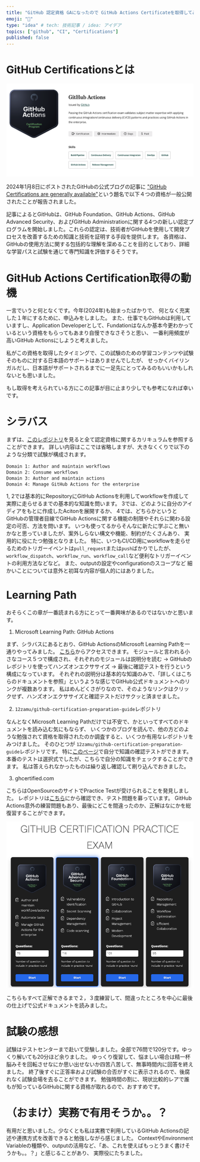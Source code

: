 ```yaml
---
title: "GitHub 認定資格 GAになったので GitHub Actions Certificateを取得してみた。"
emoji: "🐙"
type: "idea" # tech: 技術記事 / idea: アイデア
topics: ["github", "CI", "Certifications"]
published: false
---
```


# GitHub Certificationsとは

![cert](/images/certificate.png)

2024年1月8日にポストされたGitHubの公式ブログの記事に ["GitHub Certifications are generally available"](https://github.blog/2024-01-08-github-certifications-are-generally-available/)という題名で以下４つの資格が一般公開されたことが報告されました。

記事によるとGitHubは、GitHub Foundation、GitHub Actions、GitHub Advanced Security、およびGitHub Administrationに関する4つの新しい認定プログラムを開始しました。これらの認定は、技術者がGitHubを使用して開発プロセスを改善するための知識と技術を証明する手段を提供します。
各資格は、GitHubの使用方法に関する包括的な理解を深めることを目的としており、詳細な学習パスと試験を通じて専門知識を評価するそうです。

# GitHub Actions Certification取得の動機

一言でいうと何となくです。今年(2024年)も始まったばかりで、
何となく充実した１年にするために、申込みをしました。
また、仕事でもGitHubは利用していますし、Application Developerとして、Fundationはなんか基本今更わかっているという資格をもらってもあまり自慢できなさそうと思い、
一番利用頻度が高いGitHub Actionsにしようと考えました。

私がこの資格を取得したタイミングで、この試験のための学習コンテンツや試験そのものに対する日本語のサポートはありませんでしたが、
せっかくバイリンガルだし、日本語がサポートされるまでに一足先にとってみるのもいいかもしれないとも思いました。

もし取得を考えられている方にこの記事が目に止まり少しでも参考になれば幸いです。

# シラバス

まずは、[このレポジトリ](https://github.com/LadyKerr/github-certification-guide?tab=readme-ov-file)を見ると全て認定資格に関するカリキュラムを参照することができます。
詳しい内容はここでは省略しますが、大きなくくりで以下のような分類で試験が構成されます。

```
Domain 1: Author and maintain workflows
Domain 2: Consume workflows
Domain 3: Author and maintain actions
Domain 4: Manage GitHub Actions for the enterprise
```

1, 2では基本的にRepositoryにGitHub Actionsを利用してworkflowを作成して実際に走らせるまでの基本的な知識を問います。
3では、どのように自分のアイディアをもとに作成したAcitonを展開するか、
4では、どちらかというとGitHubの管理者目線でGitHub Actionsに関する機能の制限やそれらに関わる設定の可否、方法を問います。
いつも使ってるからそんなに新たに学ぶこと無いかなと思っていましたが、案外しらない構文や機能、制約がたくさんあり、
実用的に役にたつ勉強となりました。
特に、いつもCI/CD用にworkflowを走らせるためのトリガーイベントは`pull_request`または`push`ばかりでしたが、
`workflow_dispatch`、`workflow_run`、`workflow_call`など便利なトリガーイベントの利用方法などなど。
また、outputの設定やconfigurationのスコープなど
細かいことについては意外と初耳な内容が個人的にはありました。

# Learning Path

おそらくこの章が一番読まれる方にとって一番興味があるのではないかと思います。

1. Microsoft Learning Path: GitHub Actions

まず、シラバスにあるとおり、GitHub ActionsのMicrosoft Learning Pathを一通りやってみました。
[こちら](https://learn.microsoft.com/en-us/collections/n5p4a5z7keznp5)からアクセスできます。
モジュールと言われる小さなコース５つで構成され、それぞれのモジュールは説明分を読む -> GitHubのレポジトリを使ってハンズオンエクササイズ
-> 最後に確認テストを行うという構成になっています。
それぞれの説明分は基本的な知識のみで、「詳しくはこちらのドキュメントを参照」というような感じでGitHub公式ドキュメントへのリンクが複数あります。
私はめんどくさがりなので、そのようなリンクはクリックせず、ハンズオンエクササイズと確認テストだけサクッと済ませました。

2. `12zamu/github-certification-preparation-guide`レポジトリ

なんとなくMicrosoft Learning Pathだけでは不安で、かといってすべてのドキュメントを読み込む気にもならず、
いくつかのブログを読んで、他の方どのような勉強されて資格を取得されたのか調査すると、いくつか有用なレポジトリをみつけました。
そのひとつが `12zamu/github-certification-preparation-guide`レポジトリです。
特に[このページ](https://github.com/12zamu/github-certification-preparation-guide/blob/main/content/exams/github-actions.md)で自分で知識の確認テストができます。
本番のテストは選択式でしたが、こちらで自分の知識をチェックすることができます。
私は答えられなかったものは繰り返し確認して刷り込んでおきました。

3. ghcertified.com

こちらはOpenSourceのサイトでPractice Testが受けられることを発見しました。
レポジトリは[こちら](https://github.com/FidelusAleksander/ghcertified)にから確認でき、テスト問題を募っています。
GitHub Actions意外の練習問題もあり、最後にどこを間違ったのか、正解はなにかを総復習することができます。

![image](/images/github.png)

こちらもすべて正解できるまで２，３度練習して、間違ったところを中心に最後の仕上げで公式ドキュメントを読みました。

# 試験の感想

試験はテストセンターまで赴いて受験しました。全部で76問で120分です。ゆっくり解いても20分ほど余りました。
ゆっくり復習して、悩ましい場合は精一杯脳みそを回転させなにか思い出せないか四苦八苦して、無事時間内に回答を終えました。
終了後すぐに正答率および試験の合否がすぐに表示されるので、後腐れなく試験会場を去ることができます。
勉強時間の割に、現状比較的レアで誰もが知っているGitHubに関する資格が取れるので、おすすめです。

# （おまけ）実務で有用そうか。。？

有用だと思いました。少なくとも私は実務で利用しているGitHub Actionsの記述や連携方式を改善できると勉強しながら感じました。
ContextやEnvironment Variableの種類や、outputの活用など、「あ、これを使えばもっとうまく書けそうかも。。？」と感じることがあり、
実際役にたちました。
